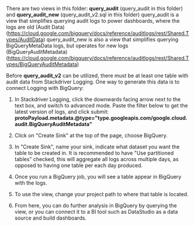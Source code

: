 There are two views in this folder: **query_audit** (query_audit in this folder) and **query_audit_new** (query_audit_v2.sql in this folder)
query_audit is a view that simplifies querying audit logs to power dashboards, where the logs are old (Audit Data) (https://cloud.google.com/bigquery/docs/reference/auditlogs/rest/Shared.Types/AuditData)
query_audit_new is also a view that simplifies querying BigQueryMetaData logs, but operates for new logs (BigQueryAuditMetadata) 
(https://cloud.google.com/bigquery/docs/reference/auditlogs/rest/Shared.Types/BigQueryAuditMetadata)

Before **query_audit_v2** can be utilized, there must be at least one table with audit data from Stackdriver Logging. One way to generate this data is to connect Logging with BigQuery:

1) In Stackdriver Logging, click the downwards facing arrow next to the text box, and switch to advanced mode. Paste the filter below to get the latest version of logs, and click submit:
**protoPayload.metadata.@type="type.googleapis.com/google.cloud.audit.BigQueryAuditMetadata"**

2) Click on "Create Sink" at the top of the page, choose BigQuery. 

3) In "Create Sink", name your sink, indicate what dataset you want the table to be created in. It is recommended to have "Use partitioned tables" checked, this will aggregate all logs across multiple days, as opposed to having one table per each day produced. 

4) Once you run a BigQuery job, you will see a table appear in BigQuery with the logs. 

5) To use the view, change your project path to where that table is located. 

6) From here, you can do further analysis in BigQuery by querying the view, or you can connect it to a BI tool such as DataStudio as a data source and build dashboards. 
